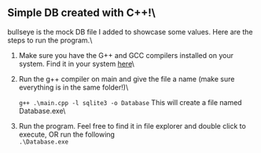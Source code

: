 ## Simple DB created with C++!\

bullseye is the mock DB file I added to showcase some values. Here are the steps to run the program.\

1. Make sure you have the G++ and GCC compilers installed on your system. Find it in your system [here](https://www.mingw-w64.org/downloads/)\

2. Run the g++ compiler on main and give the file a name (make sure everything is in the same folder!)\
   
   ```g++ .\main.cpp -l sqlite3 -o Database```
This will create a file named Database.exe\

3. Run the program. Feel free to find it in file explorer and double click to execute, OR run the following\
   ```.\Database.exe```
 
